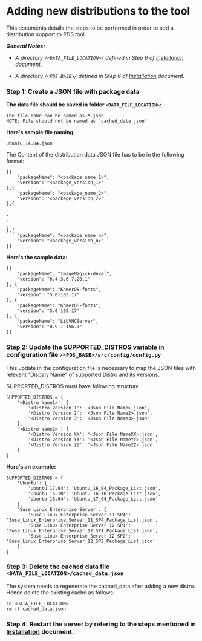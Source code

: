 # Adding new distributions to the tool

This documents details the steps to be performed in order to add a distribution support to PDS tool. 

_**General Notes:**_ 	

 * _A directory `/<DATA_FILE_LOCATION>/` defined in Step 6 of [Installation](Installation.md) document._

 * _A directory `/<PDS_BASE>/` defined in Step 6 of [Installation](Installation.md) document._

### Step 1: Create a JSON file with package data

**The data file should be saved in folder `<DATA_FILE_LOCATION>`:**

    The file name can be named as *.json
    NOTE: File should not be named as `cached_data.json`

**Here's sample file naming:**

    Ubuntu_14.04.json

The Content of the distribution data JSON file has to be in the following format:

```
[{
    "packageName": "<package_name_1>",
    "version": "<package_version_1>"
},{
    "packageName": "<package_name_2>",
    "version": "<package_version_2>"
},{
.
.
.
.
},{
    "packageName": "<package_name_n>",
    "version": "<package_version_n>"
}]
```

**Here's the sample data:**

```
[{
    "packageName": "ImageMagick-devel",
    "version": "6.4.3.6-7.20.1"
}, {
    "packageName": "KhmerOS-fonts",
    "version": "5.0-105.17"
}, {
    "packageName": "KhmerOS-fonts",
    "version": "5.0-105.17"
}, {
    "packageName": "LibVNCServer",
    "version": "0.9.1-156.1"
}]
```

### Step 2: Update the SUPPORTED_DISTROS variable in configuration file `/<PDS_BASE>/src/config/config.py`
This update in the configuration file is necessary to map the JSON files with relevent "Dispaly Name" of supported Distro and its versions.

SUPPORTED_DISTROS must have following structure
```
SUPPORTED_DISTROS = {
    '<Distro Name1>': {
        '<Distro Version 1': '<Json File Name>.json',
        '<Distro Version 2': '<Json File Name2>.json',
        '<Distro Version 3': '<Json File Name3>.json'
    },
    '<Distro Name2>': {
        '<Distro Version XX': '<Json File NameXX>.json',
        '<Distro Version YY': '<Json File NameYY>.json',
        '<Distro Version ZZ': '<Json File NameZZ>.json'
    }
}
```

**Here's an example:**
```
SUPPORTED_DISTROS = {
    'Ubuntu': {
        'Ubuntu 17.04': 'Ubuntu_16_04_Package_List.json',
        'Ubuntu 16.10': 'Ubuntu_16_10_Package_List.json',
        'Ubuntu 16.04': 'Ubuntu_17_04_Package_List.json'
    }, 
    'Suse Linux Enterprise Server': {
        'Suse Linux Enterprise Server 11 SP4': 'Suse_Linux_Enterprise_Server_11_SP4_Package_List.json',
        'Suse Linux Enterprise Server 12 SP1': 'Suse_Linux_Enterprise_Server_12_SP1_Package_List.json',
        'Suse Linux Enterprise Server 12 SP2': 'Suse_Linux_Enterprise_Server_12_SP2_Package_List.json'
    }
}
```

### Step 3: Delete the cached data file `<DATA_FILE_LOCATION>/cached_data.json`
The system needs to regenerate the cached_data after adding a new distro.  Hence delete the existing cache as follows:

```
cd <DATA_FILE_LOCATION>
rm -f cached_data.json
```

### Step 4: Restart the server by refering to the steps mentioned in [Installation](Installation.md) document.
